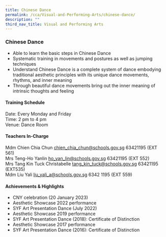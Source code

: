 ```yaml
---
title: Chinese Dance
permalink: /cca/Visual-and-Performing-Arts/chinese-dance/
description: ""
third_nav_title: Visual and Performing Arts
---
```

### Chinese Dance

*   Able to learn the basic steps in Chinese Dance
*   Systematic training in movements and postures as well as jumping techniques
*   Understand Chinese Dance is a complete system of dance embodying traditional aesthetic principles with its unique dance movements, rhythms, and inner meaning
*   Through beautiful dance movements bring out the inner meaning of intrinsic thoughts and feeling

#### Training Schedule

Date: Every Monday and Friday<br>
Time: 2 pm to 4 pm<br>
Venue: Dance Room

#### Teachers In-Charge

Mdm Chien Chia Chun [chien\_chia\_chun@schools.gov.sg](mailto:chien_chia_chun@schools.gov.sg) 63421195 (EXT 561)<br>
Mrs Teng-Ho Yanlin [ho\_yan\_lin@schools.gov.sg](mailto:ho_yan_lin@schools.gov.sg) 63421195 (EXT 552)<br>
Mrs Tang Kin Tuck Christabelle [tang\_kin\_tuck@schools.gov.sg](mailto:tang_kin_tuck@schools.gov.sg) 63421195 (EXT535)<br>
Mdm Liu Yali [liu\_yali\_a@schools.gov.sg](mailto:liu_yali_a@schools.gov.sg) 6342 1195 (EXT 559)

#### Achievements & Highlights  

*   CNY celebration (20 January 2023)
*   Aesthetic Showcase 2022 performance
*   SYF Art Presentation Dance (July 2022)
*   Aesthetic Showcase 2019 performance
*   SYF Art Presentation Dance (2018): Certificate of Distinction
*   Aesthetic Showcase 2017 performance  
*   SYF Art Presentation Dance (2016): Certificate of Distinction